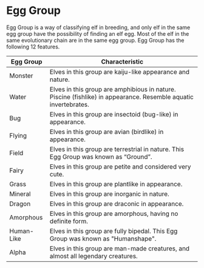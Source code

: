 # Egg Group

Egg Group is a way of classifying elf in breeding, and only elf in the same egg group have the possibility of finding an elf egg. Most of the elf in the same evolutionary chain are in the same egg group. Egg Group has the following 12 features.

| Egg Group  | Characteristic                                                                                                  |
| ---------- | --------------------------------------------------------------------------------------------------------------- |
| Monster    | Elves in this group are kaiju-like appearance and nature.                                                       |
| Water      | Elves in this group are amphibious in nature. Piscine (fishlike) in appearance. Resemble aquatic invertebrates. |
| Bug        | Elves in this group are insectoid (bug-like) in appearance.                                                     |
| Flying     | Elves in this group are avian (birdlike) in appearance.                                                         |
| Field      | Elves in this group are terrestrial in nature. This Egg Group was known as “Ground”.                            |
| Fairy      | Elves in this group are petite and considered very cute.                                                        |
| Grass      | Elves in this group are plantlike in appearance.                                                                |
| Mineral    | Elves in this group are inorganic in nature.                                                                    |
| Dragon     | Elves in this group are draconic in appearance.                                                                 |
| Amorphous  | Elves in this group are amorphous, having no definite form.                                                     |
| Human-Like | Elves in this group are fully bipedal. This Egg Group was known as "Humanshape".                                |
| Alpha      | Elves in this group are man-made creatures, and almost all legendary creatures.                                 |

